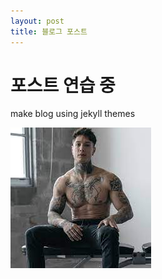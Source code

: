 ```yaml
---
layout: post
title: 블로그 포스트
---
```


# 포스트 연습 중
make blog using jekyll themes 

![chris heria](/images/다운로드.jpeg)
